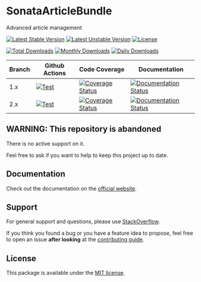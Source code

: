 <!--
DO NOT EDIT THIS FILE!

It's auto-generated by sonata-project/dev-kit package.
-->

# SonataArticleBundle

Advanced article management

[![Latest Stable Version](https://poser.pugx.org/sonata-project/article-bundle/v/stable)](https://packagist.org/packages/sonata-project/article-bundle)
[![Latest Unstable Version](https://poser.pugx.org/sonata-project/article-bundle/v/unstable)](https://packagist.org/packages/sonata-project/article-bundle)
[![License](https://poser.pugx.org/sonata-project/article-bundle/license)](https://packagist.org/packages/sonata-project/article-bundle)

[![Total Downloads](https://poser.pugx.org/sonata-project/article-bundle/downloads)](https://packagist.org/packages/sonata-project/article-bundle)
[![Monthly Downloads](https://poser.pugx.org/sonata-project/article-bundle/d/monthly)](https://packagist.org/packages/sonata-project/article-bundle)
[![Daily Downloads](https://poser.pugx.org/sonata-project/article-bundle/d/daily)](https://packagist.org/packages/sonata-project/article-bundle)

Branch | Github Actions | Code Coverage | Documentation |
------ | -------------- | ------------- | ------------- |
1.x | [![Test][test_stable_badge]][test_stable_link] | [![Coverage Status][coverage_stable_badge]][coverage_stable_link] | [![Documentation Status][documentation_stable_badge]][documentation_stable_link]     |
2.x | [![Test][test_unstable_badge]][test_unstable_link] | [![Coverage Status][coverage_unstable_badge]][coverage_unstable_link] | [![Documentation Status][documentation_unstable_badge]][documentation_unstable_link] |

## WARNING: This repository is abandoned

There is no active support on it.

Feel free to ask if you want to help to keep this project up to date.

## Documentation

Check out the documentation on the [official website](https://docs.sonata-project.org/projects/SonataArticleBundle).

## Support

For general support and questions, please use [StackOverflow](http://stackoverflow.com/questions/tagged/sonata).

If you think you found a bug or you have a feature idea to propose, feel free to open an issue
**after looking** at the [contributing guide](CONTRIBUTING.md).

## License

This package is available under the [MIT license](LICENSE).

[test_stable_badge]: https://github.com/sonata-project/SonataArticleBundle/workflows/Test/badge.svg?branch=1.x
[test_stable_link]: https://github.com/sonata-project/SonataArticleBundle/actions?query=workflow:test+branch:1.x
[test_unstable_badge]: https://github.com/sonata-project/SonataArticleBundle/workflows/Test/badge.svg?branch=2.x
[test_unstable_link]: https://github.com/sonata-project/SonataArticleBundle/actions?query=workflow:test+branch:2.x

[coverage_stable_badge]: https://codecov.io/gh/sonata-project/SonataArticleBundle/branch/1.x/graph/badge.svg
[coverage_stable_link]: https://codecov.io/gh/sonata-project/SonataArticleBundle/branch/1.x
[coverage_unstable_badge]: https://codecov.io/gh/sonata-project/SonataArticleBundle/branch/2.x/graph/badge.svg
[coverage_unstable_link]: https://codecov.io/gh/sonata-project/SonataArticleBundle/branch/2.x

[documentation_stable_badge]: https://readthedocs.org/projects/sonataarticlebundle/badge/?version=1.x
[documentation_stable_link]: https://docs.sonata-project.org/projects/SonataArticleBundle/en/1.x/?badge=1.x
[documentation_unstable_badge]: https://readthedocs.org/projects/sonataarticlebundle/badge/?version=2.x
[documentation_unstable_link]: https://docs.sonata-project.org/projects/SonataArticleBundle/en/2.x/?badge=2.x
